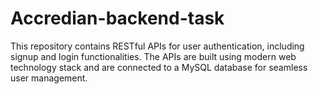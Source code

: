 # Accredian-backend-task
This repository contains RESTful APIs for user authentication, including signup and login functionalities. The APIs are built using modern web technology stack and are connected to a MySQL database for seamless user management.
